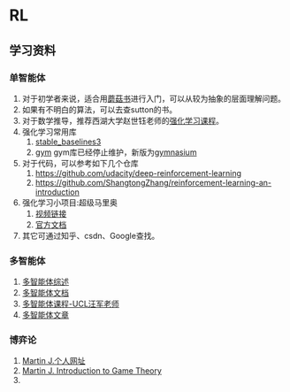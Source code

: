 # RL

## 学习资料

### 单智能体
1. 对于初学者来说，适合用[蘑菇书](https://github.com/datawhalechina/easy-rl)进行入门，可以从较为抽象的层面理解问题。
2. 如果有不明白的算法，可以去查sutton的书。
3. 对于数学推导，推荐西湖大学赵世钰老师的[强化学习课程](https://space.bilibili.com/2044042934)。
4. 强化学习常用库 
    1. [stable_baselines3](https://stable-baselines3.readthedocs.io/en/master/)
    2. [gym](https://www.gymlibrary.dev/) gym库已经停止维护，新版为[gymnasium](https://gymnasium.farama.org/)
5. 对于代码，可以参考如下几个仓库
    1. https://github.com/udacity/deep-reinforcement-learning
    2. https://github.com/ShangtongZhang/reinforcement-learning-an-introduction
6. 强化学习小项目:超级马里奥
    1. [视频链接](https://www.bilibili.com/video/BV1iL411A7zo?p=1&vd_source=6cb2b026ba39234b88653fad0328b4aa)
    2. [官方文档](https://pypi.org/project/gym-super-mario-bros/)
6. 其它可通过知乎、csdn、Google查找。

### 多智能体

1. [多智能体综述](https://cloud.tencent.com/developer/article/1618396)
2. [多智能体文档](https://marl-doc.readthedocs.io/en/latest/paper/)
3. [多智能体课程-UCL汪军老师](https://space.bilibili.com/604515161/channel/seriesdetail?sid=222479)
4. [多智能体文章](https://github.com/TimeBreaker/Multi-Agent-Reinforcement-Learning-papers#reviews)
### 博弈论

1. [Martin J.个人网址](https://www.economics.utoronto.ca/osborne/)
2. [Martin J. Introduction to Game Theory](https://www.economics.utoronto.ca/osborne/igt/index.html)
3. 

